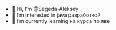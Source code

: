 - 👋 Hi, I’m @Segeda-Aleksey
- 👀 I’m interested in java  разработкой
- 🌱 I’m currently learning  на  курса по  яве

<!---
Segeda-Aleksey/Segeda-Aleksey is a ✨ special ✨ repository because its `README.md` (this file) appears on your GitHub profile.
You can click the Preview link to take a look at your changes.
--->
